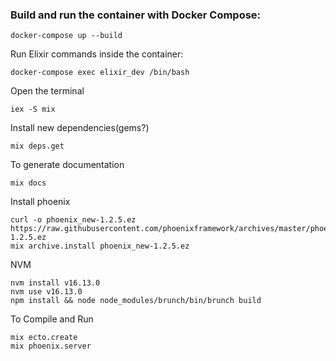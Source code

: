 ### Build and run the container with Docker Compose:

```
docker-compose up --build
```

Run Elixir commands inside the container:

```
docker-compose exec elixir_dev /bin/bash
```

Open the terminal
```
iex -S mix
```

Install new dependencies(gems?)
```
mix deps.get
```

To generate documentation
```
mix docs
```

Install phoenix
```
curl -o phoenix_new-1.2.5.ez https://raw.githubusercontent.com/phoenixframework/archives/master/phoenix_new-1.2.5.ez
mix archive.install phoenix_new-1.2.5.ez
```

NVM
```
nvm install v16.13.0
nvm use v16.13.0
npm install && node node_modules/brunch/bin/brunch build
```

To Compile and Run
```
mix ecto.create
mix phoenix.server
```
